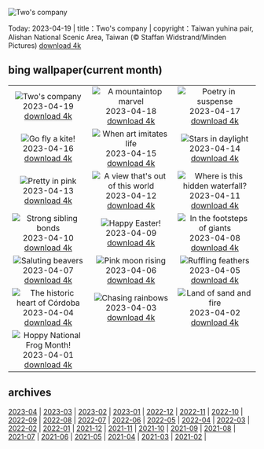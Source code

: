 ![Two's company](https://cn.bing.com/th?id=OHR.TaiwanYuhina_EN-US1768443431_UHD.jpg&w=1000)

Today: 2023-04-19 | title：Two's company | copyright：Taiwan yuhina pair, Alishan National Scenic Area, Taiwan (© Staffan Widstrand/Minden Pictures) [download 4k](https://cn.bing.com/th?id=OHR.TaiwanYuhina_EN-US1768443431_UHD.jpg)

## bing wallpaper(current month)

|  |  |  |
| :----: | :----: | :----: |
| ![Two's company](https://cn.bing.com/th?id=OHR.TaiwanYuhina_EN-US1768443431_UHD.jpg&pid=hp&w=384&h=216&rs=1&c=4) <br/>2023-04-19 [download 4k](https://cn.bing.com/th?id=OHR.TaiwanYuhina_EN-US1768443431_UHD.jpg)| ![A mountaintop marvel](https://cn.bing.com/th?id=OHR.MPPUnesco_EN-US8204922969_UHD.jpg&pid=hp&w=384&h=216&rs=1&c=4) <br/>2023-04-18 [download 4k](https://cn.bing.com/th?id=OHR.MPPUnesco_EN-US8204922969_UHD.jpg)| ![Poetry in suspense](https://cn.bing.com/th?id=OHR.OneThousandSprings_EN-US8092648404_UHD.jpg&pid=hp&w=384&h=216&rs=1&c=4) <br/>2023-04-17 [download 4k](https://cn.bing.com/th?id=OHR.OneThousandSprings_EN-US8092648404_UHD.jpg)|
| ![Go fly a kite!](https://cn.bing.com/th?id=OHR.KiteDay_EN-US7254188187_UHD.jpg&pid=hp&w=384&h=216&rs=1&c=4) <br/>2023-04-16 [download 4k](https://cn.bing.com/th?id=OHR.KiteDay_EN-US7254188187_UHD.jpg)| ![When art imitates life](https://cn.bing.com/th?id=OHR.LorenzoQuinn_EN-US6997686421_UHD.jpg&pid=hp&w=384&h=216&rs=1&c=4) <br/>2023-04-15 [download 4k](https://cn.bing.com/th?id=OHR.LorenzoQuinn_EN-US6997686421_UHD.jpg)| ![Stars in daylight](https://cn.bing.com/th?id=OHR.RedSeaStars_EN-US6473635643_UHD.jpg&pid=hp&w=384&h=216&rs=1&c=4) <br/>2023-04-14 [download 4k](https://cn.bing.com/th?id=OHR.RedSeaStars_EN-US6473635643_UHD.jpg)|
| ![Pretty in pink](https://cn.bing.com/th?id=OHR.PhloxSubulata_EN-US0635247129_UHD.jpg&pid=hp&w=384&h=216&rs=1&c=4) <br/>2023-04-13 [download 4k](https://cn.bing.com/th?id=OHR.PhloxSubulata_EN-US0635247129_UHD.jpg)| ![A view that's out of this world](https://cn.bing.com/th?id=OHR.EuropeFromISS_EN-US3248706956_UHD.jpg&pid=hp&w=384&h=216&rs=1&c=4) <br/>2023-04-12 [download 4k](https://cn.bing.com/th?id=OHR.EuropeFromISS_EN-US3248706956_UHD.jpg)| ![Where is this hidden waterfall?](https://cn.bing.com/th?id=OHR.MossyGrottoFalls_EN-US5828454161_UHD.jpg&pid=hp&w=384&h=216&rs=1&c=4) <br/>2023-04-11 [download 4k](https://cn.bing.com/th?id=OHR.MossyGrottoFalls_EN-US5828454161_UHD.jpg)|
| ![Strong sibling bonds](https://cn.bing.com/th?id=OHR.ElephantTwins_EN-US2939253051_UHD.jpg&pid=hp&w=384&h=216&rs=1&c=4) <br/>2023-04-10 [download 4k](https://cn.bing.com/th?id=OHR.ElephantTwins_EN-US2939253051_UHD.jpg)| ![Happy Easter!](https://cn.bing.com/th?id=OHR.LithuanianEggs_EN-US5086451033_UHD.jpg&pid=hp&w=384&h=216&rs=1&c=4) <br/>2023-04-09 [download 4k](https://cn.bing.com/th?id=OHR.LithuanianEggs_EN-US5086451033_UHD.jpg)| ![In the footsteps of giants](https://cn.bing.com/th?id=OHR.NIrelandGiants_EN-US3269727738_UHD.jpg&pid=hp&w=384&h=216&rs=1&c=4) <br/>2023-04-08 [download 4k](https://cn.bing.com/th?id=OHR.NIrelandGiants_EN-US3269727738_UHD.jpg)|
| ![Saluting beavers](https://cn.bing.com/th?id=OHR.KitsAspen_EN-US6734104933_UHD.jpg&pid=hp&w=384&h=216&rs=1&c=4) <br/>2023-04-07 [download 4k](https://cn.bing.com/th?id=OHR.KitsAspen_EN-US6734104933_UHD.jpg)| ![Pink moon rising](https://cn.bing.com/th?id=OHR.ArizonaPinkMoon_EN-US5941531826_UHD.jpg&pid=hp&w=384&h=216&rs=1&c=4) <br/>2023-04-06 [download 4k](https://cn.bing.com/th?id=OHR.ArizonaPinkMoon_EN-US5941531826_UHD.jpg)| ![Ruffling feathers](https://cn.bing.com/th?id=OHR.BlackGrouseLekking_EN-US3235220681_UHD.jpg&pid=hp&w=384&h=216&rs=1&c=4) <br/>2023-04-05 [download 4k](https://cn.bing.com/th?id=OHR.BlackGrouseLekking_EN-US3235220681_UHD.jpg)|
| ![The historic heart of Córdoba](https://cn.bing.com/th?id=OHR.RomanBridge_EN-US4101165681_UHD.jpg&pid=hp&w=384&h=216&rs=1&c=4) <br/>2023-04-04 [download 4k](https://cn.bing.com/th?id=OHR.RomanBridge_EN-US4101165681_UHD.jpg)| ![Chasing rainbows](https://cn.bing.com/th?id=OHR.HonaunauNP_EN-US9995236109_UHD.jpg&pid=hp&w=384&h=216&rs=1&c=4) <br/>2023-04-03 [download 4k](https://cn.bing.com/th?id=OHR.HonaunauNP_EN-US9995236109_UHD.jpg)| ![Land of sand and fire](https://cn.bing.com/th?id=OHR.JavaBromo_EN-US3411031416_UHD.jpg&pid=hp&w=384&h=216&rs=1&c=4) <br/>2023-04-02 [download 4k](https://cn.bing.com/th?id=OHR.JavaBromo_EN-US3411031416_UHD.jpg)|
| ![Hoppy National Frog Month!](https://cn.bing.com/th?id=OHR.FrogMonth_EN-US6861485456_UHD.jpg&pid=hp&w=384&h=216&rs=1&c=4) <br/>2023-04-01 [download 4k](https://cn.bing.com/th?id=OHR.FrogMonth_EN-US6861485456_UHD.jpg)|

## archives

[2023-04](./archives/en-US/2023-04.md) | [2023-03](./archives/en-US/2023-03.md) | [2023-02](./archives/en-US/2023-02.md) | [2023-01](./archives/en-US/2023-01.md) | [2022-12](./archives/en-US/2022-12.md) | [2022-11](./archives/en-US/2022-11.md) | [2022-10](./archives/en-US/2022-10.md) | [2022-09](./archives/en-US/2022-09.md) |
[2022-08](./archives/en-US/2022-08.md) | [2022-07](./archives/en-US/2022-07.md) | [2022-06](./archives/en-US/2022-06.md) | [2022-05](./archives/en-US/2022-05.md) | [2022-04](./archives/en-US/2022-04.md) | [2022-03](./archives/en-US/2022-03.md) | [2022-02](./archives/en-US/2022-02.md) | [2022-01](./archives/en-US/2022-01.md) |
[2021-12](./archives/en-US/2021-12.md) | [2021-11](./archives/en-US/2021-11.md) | [2021-10](./archives/en-US/2021-10.md) | [2021-09](./archives/en-US/2021-09.md) | [2021-08](./archives/en-US/2021-08.md) | [2021-07](./archives/en-US/2021-07.md) | [2021-06](./archives/en-US/2021-06.md) | [2021-05](./archives/en-US/2021-05.md) |
[2021-04](./archives/en-US/2021-04.md) | [2021-03](./archives/en-US/2021-03.md) | [2021-02](./archives/en-US/2021-02.md) |
